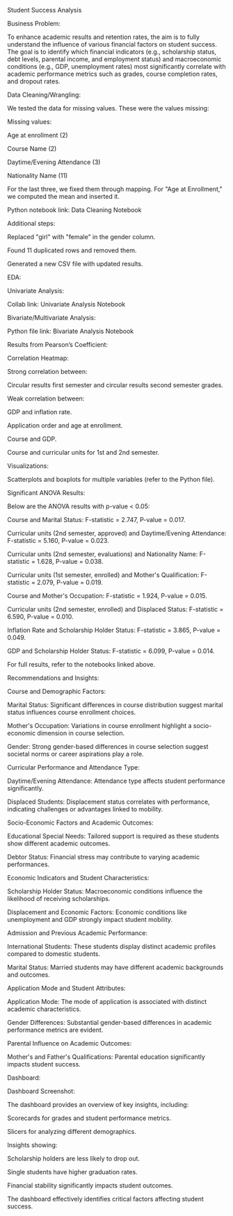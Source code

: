 Student Success Analysis

Business Problem:

To enhance academic results and retention rates, the aim is to fully understand the influence of various financial factors on student success. The goal is to identify which financial indicators (e.g., scholarship status, debt levels, parental income, and employment status) and macroeconomic conditions (e.g., GDP, unemployment rates) most significantly correlate with academic performance metrics such as grades, course completion rates, and dropout rates.

Data Cleaning/Wrangling:

We tested the data for missing values. These were the values missing:

Missing values:

Age at enrollment (2)

Course Name (2)

Daytime/Evening Attendance (3)

Nationality Name (11)

For the last three, we fixed them through mapping. For "Age at Enrollment," we computed the mean and inserted it.

Python notebook link: Data Cleaning Notebook

Additional steps:

Replaced "girl" with "female" in the gender column.

Found 11 duplicated rows and removed them.

Generated a new CSV file with updated results.

EDA:

Univariate Analysis:

Collab link: Univariate Analysis Notebook

Bivariate/Multivariate Analysis:

Python file link: Bivariate Analysis Notebook

Results from Pearson’s Coefficient:

Correlation Heatmap:

Strong correlation between:

Circular results first semester and circular results second semester grades.

Weak correlation between:

GDP and inflation rate.

Application order and age at enrollment.

Course and GDP.

Course and curricular units for 1st and 2nd semester.

Visualizations:

Scatterplots and boxplots for multiple variables (refer to the Python file).

Significant ANOVA Results:

Below are the ANOVA results with p-value < 0.05:

Course and Marital Status: F-statistic = 2.747, P-value = 0.017.

Curricular units (2nd semester, approved) and Daytime/Evening Attendance: F-statistic = 5.160, P-value = 0.023.

Curricular units (2nd semester, evaluations) and Nationality Name: F-statistic = 1.628, P-value = 0.038.

Curricular units (1st semester, enrolled) and Mother's Qualification: F-statistic = 2.079, P-value = 0.019.

Course and Mother's Occupation: F-statistic = 1.924, P-value = 0.015.

Curricular units (2nd semester, enrolled) and Displaced Status: F-statistic = 6.590, P-value = 0.010.

Inflation Rate and Scholarship Holder Status: F-statistic = 3.865, P-value = 0.049.

GDP and Scholarship Holder Status: F-statistic = 6.099, P-value = 0.014.

For full results, refer to the notebooks linked above.

Recommendations and Insights:

Course and Demographic Factors:

Marital Status: Significant differences in course distribution suggest marital status influences course enrollment choices.

Mother's Occupation: Variations in course enrollment highlight a socio-economic dimension in course selection.

Gender: Strong gender-based differences in course selection suggest societal norms or career aspirations play a role.

Curricular Performance and Attendance Type:

Daytime/Evening Attendance: Attendance type affects student performance significantly.

Displaced Students: Displacement status correlates with performance, indicating challenges or advantages linked to mobility.

Socio-Economic Factors and Academic Outcomes:

Educational Special Needs: Tailored support is required as these students show different academic outcomes.

Debtor Status: Financial stress may contribute to varying academic performances.

Economic Indicators and Student Characteristics:

Scholarship Holder Status: Macroeconomic conditions influence the likelihood of receiving scholarships.

Displacement and Economic Factors: Economic conditions like unemployment and GDP strongly impact student mobility.

Admission and Previous Academic Performance:

International Students: These students display distinct academic profiles compared to domestic students.

Marital Status: Married students may have different academic backgrounds and outcomes.

Application Mode and Student Attributes:

Application Mode: The mode of application is associated with distinct academic characteristics.

Gender Differences: Substantial gender-based differences in academic performance metrics are evident.

Parental Influence on Academic Outcomes:

Mother's and Father's Qualifications: Parental education significantly impacts student success.

Dashboard:

Dashboard Screenshot:

The dashboard provides an overview of key insights, including:

Scorecards for grades and student performance metrics.

Slicers for analyzing different demographics.

Insights showing:

Scholarship holders are less likely to drop out.

Single students have higher graduation rates.

Financial stability significantly impacts student outcomes.

The dashboard effectively identifies critical factors affecting student success.
